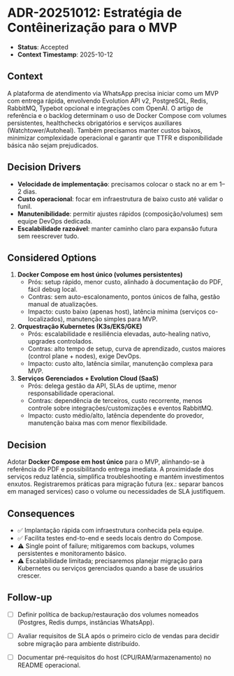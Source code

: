 # ADR-20251012: Estratégia de Contêinerização para o MVP

- **Status**: Accepted
- **Context Timestamp**: 2025-10-12

## Context
A plataforma de atendimento via WhatsApp precisa iniciar como um MVP com entrega rápida, envolvendo Evolution API v2, PostgreSQL, Redis, RabbitMQ, Typebot opcional e integrações com OpenAI. O artigo de referência e o backlog determinam o uso de Docker Compose com volumes persistentes, healthchecks obrigatórios e serviços auxiliares (Watchtower/Autoheal). Também precisamos manter custos baixos, minimizar complexidade operacional e garantir que TTFR e disponibilidade básica não sejam prejudicados.

## Decision Drivers
- **Velocidade de implementação**: precisamos colocar o stack no ar em 1–2 dias.
- **Custo operacional**: focar em infraestrutura de baixo custo até validar o funil.
- **Manutenibilidade**: permitir ajustes rápidos (composição/volumes) sem equipe DevOps dedicada.
- **Escalabilidade razoável**: manter caminho claro para expansão futura sem reescrever tudo.

## Considered Options
1. **Docker Compose em host único (volumes persistentes)**  
   - Prós: setup rápido, menor custo, alinhado à documentação do PDF, fácil debug local.  
   - Contras: sem auto-escalonamento, pontos únicos de falha, gestão manual de atualizações.  
   - Impacto: custo baixo (apenas host), latência mínima (serviços co-localizados), manutenção simples para MVP.
2. **Orquestração Kubernetes (K3s/EKS/GKE)**  
   - Prós: escalabilidade e resiliência elevadas, auto-healing nativo, upgrades controlados.  
   - Contras: alto tempo de setup, curva de aprendizado, custos maiores (control plane + nodes), exige DevOps.  
   - Impacto: custo alto, latência similar, manutenção complexa para MVP.
3. **Serviços Gerenciados + Evolution Cloud (SaaS)**  
   - Prós: delega gestão da API, SLAs de uptime, menor responsabilidade operacional.  
   - Contras: dependência de terceiros, custo recorrente, menos controle sobre integrações/customizações e eventos RabbitMQ.  
   - Impacto: custo médio/alto, latência dependente do provedor, manutenção baixa mas com menor flexibilidade.

## Decision
Adotar **Docker Compose em host único** para o MVP, alinhando-se à referência do PDF e possibilitando entrega imediata. A proximidade dos serviços reduz latência, simplifica troubleshooting e mantém investimentos enxutos. Registraremos práticas para migração futura (ex.: separar bancos em managed services) caso o volume ou necessidades de SLA justifiquem.

## Consequences
- ✅ Implantação rápida com infraestrutura conhecida pela equipe.  
- ✅ Facilita testes end-to-end e seeds locais dentro do Compose.  
- ⚠️ Single point of failure; mitigaremos com backups, volumes persistentes e monitoramento básico.  
- ⚠️ Escalabilidade limitada; precisaremos planejar migração para Kubernetes ou serviços gerenciados quando a base de usuários crescer.

## Follow-up
- [ ] Definir política de backup/restauração dos volumes nomeados (Postgres, Redis dumps, instâncias WhatsApp).  
- [ ] Avaliar requisitos de SLA após o primeiro ciclo de vendas para decidir sobre migração para ambiente distribuído.  
- [ ] Documentar pré-requisitos do host (CPU/RAM/armazenamento) no README operacional.

